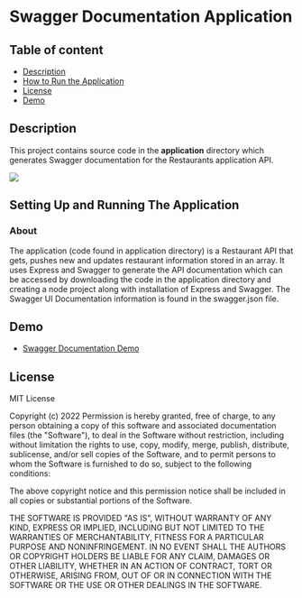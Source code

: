 # Swagger Documentation Application

## Table of content

- [Description](#description)
- [How to Run the Application](#howtorun)
- [License](#license)
- [Demo](#demo)

## Description
This project contains source code in the <b>application</b> directory which generates Swagger documentation for the Restaurants application API.    

<img src="./images/BigBang.png">

## Setting Up and Running The Application

### About
The application (code found in application directory) is a Restaurant API that gets, pushes new and updates restaurant information stored in an array.   It uses Express and Swagger to generate the API documentation which can be accessed by downloading the code in the application directory and creating a node project along with installation of Express and Swagger.   The Swagger UI Documentation information is found in the swagger.json file.

## Demo

* [Swagger Documentation Demo](https://pamelaarcher.github.io/swaggerdoc)

## License

MIT License

Copyright (c) 2022
Permission is hereby granted, free of charge, to any person obtaining a copy of this software and associated documentation files (the "Software"), to deal in the Software without restriction, including without limitation the rights to use, copy, modify, merge, publish, distribute, sublicense, and/or sell copies of the Software, and to permit persons to whom the Software is furnished to do so, subject to the following conditions:

The above copyright notice and this permission notice shall be included in all copies or substantial portions of the Software.

THE SOFTWARE IS PROVIDED "AS IS", WITHOUT WARRANTY OF ANY KIND, EXPRESS OR IMPLIED, INCLUDING BUT NOT LIMITED TO THE WARRANTIES OF MERCHANTABILITY, FITNESS FOR A PARTICULAR PURPOSE AND NONINFRINGEMENT. IN NO EVENT SHALL THE AUTHORS OR COPYRIGHT HOLDERS BE LIABLE FOR ANY CLAIM, DAMAGES OR OTHER LIABILITY, WHETHER IN AN ACTION OF CONTRACT, TORT OR OTHERWISE, ARISING FROM, OUT OF OR IN CONNECTION WITH THE SOFTWARE OR THE USE OR OTHER DEALINGS IN THE SOFTWARE.

